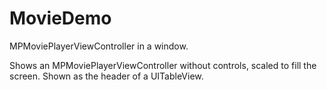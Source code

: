 MovieDemo
=========

MPMoviePlayerViewController in a window.

Shows an MPMoviePlayerViewController without controls, scaled to fill the screen. Shown as the header of a UITableView.